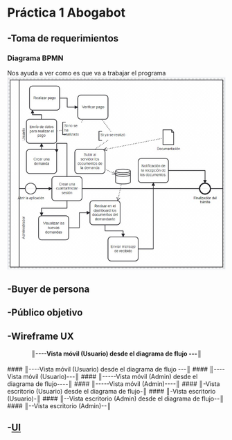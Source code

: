 # Práctica 1 Abogabot 


## -Toma de requerimientos 
### Diagrama BPMN
Nos ayuda a ver como es que va a trabajar el programa
![Image Text](/Practica%201/Recursos/Toma%20de%20requerimientos/Diagrama.jpg)
   
## -Buyer de persona
## -Público objetivo
## -Wireframe UX

<center> <h4>║----Vista móvil (Usuario) desde el diagrama de flujo ---║</h4> </center>
#### ║----Vista móvil (Usuario) desde el diagrama de flujo ---║
#### ║----Vista móvil (Usuario)---║
#### ║-----Vista móvil (Admin) desde el diagrama de flujo----║
#### ║-----Vista móvil (Admin)----║
#### ║-Vista escritorio (Usuario) desde el diagrama de flujo-║
#### ║-Vista escritorio (Usuario)-║
#### ║--Vista escritorio (Admin) desde el diagrama de flujo--║
#### ║--Vista escritorio (Admin)--║

## -[UI](https://www.figma.com/file/NFV30enb6A0a1VDAuxONsP/Ui-Pr%C3%A1ctica-1?node-id=0%3A1)
